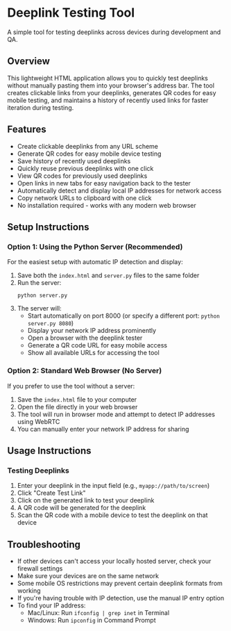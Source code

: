 # Deeplink Testing Tool

A simple tool for testing deeplinks across devices during development and QA.

## Overview

This lightweight HTML application allows you to quickly test deeplinks without manually pasting them into your browser's address bar. The tool creates clickable links from your deeplinks, generates QR codes for easy mobile testing, and maintains a history of recently used links for faster iteration during testing.

## Features

- Create clickable deeplinks from any URL scheme
- Generate QR codes for easy mobile device testing
- Save history of recently used deeplinks
- Quickly reuse previous deeplinks with one click
- View QR codes for previously used deeplinks
- Open links in new tabs for easy navigation back to the tester
- Automatically detect and display local IP addresses for network access
- Copy network URLs to clipboard with one click
- No installation required - works with any modern web browser

## Setup Instructions

### Option 1: Using the Python Server (Recommended)

For the easiest setup with automatic IP detection and display:

1. Save both the `index.html` and `server.py` files to the same folder
2. Run the server:
   ```
   python server.py
   ```
3. The server will:
    - Start automatically on port 8000 (or specify a different port: `python server.py 8080`)
    - Display your network IP address prominently
    - Open a browser with the deeplink tester
    - Generate a QR code URL for easy mobile access
    - Show all available URLs for accessing the tool

### Option 2: Standard Web Browser (No Server)

If you prefer to use the tool without a server:

1. Save the `index.html` file to your computer
2. Open the file directly in your web browser
3. The tool will run in browser mode and attempt to detect IP addresses using WebRTC
4. You can manually enter your network IP address for sharing

## Usage Instructions

### Testing Deeplinks

1. Enter your deeplink in the input field (e.g., `myapp://path/to/screen`)
2. Click "Create Test Link"
3. Click on the generated link to test your deeplink
4. A QR code will be generated for the deeplink
5. Scan the QR code with a mobile device to test the deeplink on that device

## Troubleshooting

- If other devices can't access your locally hosted server, check your firewall settings
- Make sure your devices are on the same network
- Some mobile OS restrictions may prevent certain deeplink formats from working
- If you're having trouble with IP detection, use the manual IP entry option
- To find your IP address:
    - Mac/Linux: Run `ifconfig | grep inet` in Terminal
    - Windows: Run `ipconfig` in Command Prompt
